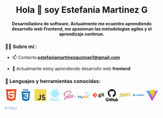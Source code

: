 <h1 align="center">Hola 👋  soy Estefania Martinez G </h1>
<h4 align="center">Desarrolladora de software. Actualmente me ecuentro aprendiendo desarrollo web Frontend, me apasionan las metodologias agiles y el aprendizaje continuo.</h4>

### 👨‍💻 Sobre mí :


- 📫 Contacto:**estefaniamartinezguzman1@gmail.com**

- 🌱 Actualmente estoy aprendiendo desarrollo web  **frontend**

<div align="left">
    <h3>🔨 Lenguajes y herramientas conocidas:</h3>
    <div>
        <img src="https://github.com/devicons/devicon/blob/master/icons/html5/html5-original.svg" title="HTML5" alt="HTML" width="40" height="40"/>&nbsp;
        <img src="https://github.com/devicons/devicon/blob/master/icons/css3/css3-plain-wordmark.svg"  title="CSS3" alt="CSS" width="40" height="40"/>&nbsp;
        <img src="https://github.com/devicons/devicon/blob/master/icons/javascript/javascript-original.svg" title="JavaScript" alt="JavaScript" width="40" height="40"/>&nbsp;
        <img src="https://github.com/devicons/devicon/blob/master/icons/react/react-original-wordmark.svg" title="React" alt="React" width="40" height="40"/>&nbsp
        <img src="https://github.com/devicons/devicon/blob/master/icons/sass/sass-original.svg" title="Sass" alt="Sass" width="40" height="40"/>&nbsp;
        <img src="https://github.com/devicons/devicon/blob/master/icons/mysql/mysql-original-wordmark.svg" title="MySQL"  alt="MySQL" width="40" height="40"/>&nbsp;
        <img src="https://github.com/devicons/devicon/blob/master/icons/git/git-original-wordmark.svg" title="Git" **alt="Git" width="40" height="40"/>
        <img src="https://github.com/devicons/devicon/blob/master/icons/github/github-original-wordmark.svg" title="Git" **alt="Git" width="40" height="40"/> 
        <img src="https://github.com/devicons/devicon/blob/master/icons/babel/babel-original.svg" title="Babel" **alt="Babel" width="40" height="40"/>
        <img src="https://github.com/devicons/devicon/blob/master/icons/webpack/webpack-original-wordmark.svg" **alt="webpack" width="40" height="40"/>
        <img src="https://github.com/devicons/devicon/blob/master/icons/vitejs/vitejs-original.svg" **alt="webpack" width="40" height="40"/>
        <img src="https://github.com/devicons/devicon/blob/master/icons/trello/trello-line-wordmark.svg" **alt="webpack" width="40" height="40"/>
              
</div>

